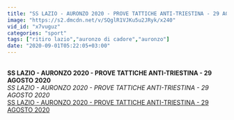 ```yaml
---
title: "SS LAZIO - AURONZO 2020 - PROVE TATTICHE ANTI-TRIESTINA - 29 AGOSTO 2020"
image: "https://s2.dmcdn.net/v/SQglR1VJKu5u2JRyk/x240"
vid_id: "x7vuguz"
categories: "sport"
tags: ["ritiro lazio","auronzo di cadore","auronzo"]
date: "2020-09-01T05:22:05+03:00"
---
```

<br><b>SS LAZIO - AURONZO 2020 - PROVE TATTICHE ANTI-TRIESTINA - 29 AGOSTO 2020</b><br> <i>SS LAZIO - AURONZO 2020 - PROVE TATTICHE ANTI-TRIESTINA - 29 AGOSTO 2020</i><br> <u>SS LAZIO - AURONZO 2020 - PROVE TATTICHE ANTI-TRIESTINA - 29 AGOSTO 2020</u>
